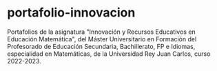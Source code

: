 # portafolio-innovacion
Portafolios de la asignatura "Innovación y Recursos Educativos en Educación Matemática", del Máster Universitario en Formación del Profesorado de Educación Secundaria, Bachillerato, FP e Idiomas, especialidad en Matemáticas, de la Universidad Rey Juan Carlos, curso 2022-2023.
